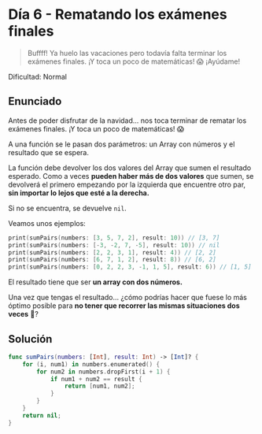 # Día 6 - Rematando los exámenes finales

> Buffff! Ya huelo las vacaciones pero todavía falta terminar los exámenes finales. ¡Y toca un poco de matemáticas! 😱 ¡Ayúdame!

Dificultad: Normal

## Enunciado

Antes de poder disfrutar de la navidad... nos toca terminar de rematar los exámenes finales. ¡Y toca un poco de matemáticas! 😱

A una función se le pasan dos parámetros: un Array con números y el resultado que se espera.

La función debe devolver los dos valores del Array que sumen el resultado esperado. Como a veces **pueden haber más de dos valores** que sumen, se devolverá el primero empezando por la izquierda que encuentre otro par, **sin importar lo lejos que esté a la derecha.**

Si no se encuentra, se devuelve `nil`.

Veamos unos ejemplos:

```swift
print(sumPairs(numbers: [3, 5, 7, 2], result: 10)) // [3, 7]
print(sumPairs(numbers: [-3, -2, 7, -5], result: 10)) // nil
print(sumPairs(numbers: [2, 2, 3, 1], result: 4)) // [2, 2]
print(sumPairs(numbers: [6, 7, 1, 2], result: 8)) // [6, 2]
print(sumPairs(numbers: [0, 2, 2, 3, -1, 1, 5], result: 6)) // [1, 5]
```

El resultado tiene que ser **un array con dos números.**

Una vez que tengas el resultado... ¿cómo podrías hacer que fuese lo más óptimo posible para **no tener que recorrer las mismas situaciones dos veces** 🤔?



## Solución

```swift
func sumPairs(numbers: [Int], result: Int) -> [Int]? {
    for (i, num1) in numbers.enumerated() {
        for num2 in numbers.dropFirst(i + 1) {
            if num1 + num2 == result {
                return [num1, num2];
            }
        }
    }
    return nil;
}
```
